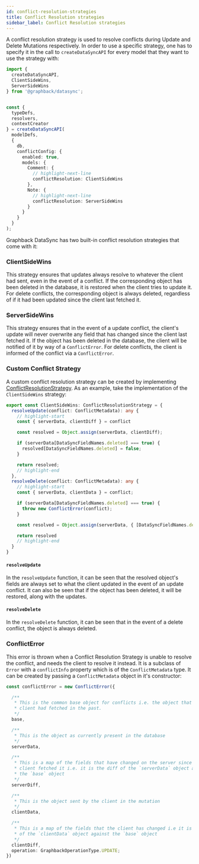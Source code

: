 ```yaml
---
id: conflict-resolution-strategies
title: Conflict Resolution strategies
sidebar_label: Conflict Resolution strategies
---
```


A conflict resolution strategy is used to resolve conflicts during Update and Delete Mutations respectively. In order to use a specific strategy, one has to specify it in the call to `createDataSyncAPI` for every model that they want to use the strategy with:
```typescript
import {
  createDataSyncAPI,
  ClientSideWins,
  ServerSideWins
} from '@graphback/datasync';


const {
  typeDefs,
  resolvers,
  contextCreator
} = createDataSyncAPI(
  modelDefs, 
  { 
    db,
    conflictConfig: {
      enabled: true,
      models: {
        Comment: {
          // highlight-next-line
          conflictResolution: ClientSideWins
        },
        Note: {
          // highlight-next-line
          conflictResolution: ServerSideWins
        }
      }
    }
  }
);
```
Graphback DataSync has two built-in conflict resolution strategies that come with it:

### ClientSideWins

This strategy ensures that updates always resolve to whatever the client had sent, even in the event of a conflict. If the corresponding object has been deleted in the database, it is restored when the client tries to update it. For delete conflicts, the corresponding object is always deleted, regardless of if it had been updated since the client last fetched it.


### ServerSideWins

This strategy ensures that in the event of a update conflict, the client's update will never overwrite any field that has changed since the client last fetched it. If the object has been deleted in the database, the client will be notified of it by way of a `ConflictError`. For delete conflicts, the client is informed of the conflict via a `ConflictError`.


### Custom Conflict Strategy

A custom conflict resolution strategy can be created by implementing [ConflictResolutionStrategy](../api/graphback-datasync/interfaces/_util_.conflictresolutionstrategy.md). As an example, take the implementation of the `ClientSideWins` strategy:

```typescript
export const ClientSideWins: ConflictResolutionStrategy = {
  resolveUpdate(conflict: ConflictMetadata): any {
    // highlight-start
    const { serverData, clientDiff } = conflict

    const resolved = Object.assign(serverData, clientDiff);

    if (serverData[DataSyncFieldNames.deleted] === true) {
      resolved[DataSyncFieldNames.deleted] = false;
    }

    return resolved;
    // highlight-end
  },
  resolveDelete(conflict: ConflictMetadata): any {
    // highlight-start
    const { serverData, clientData } = conflict;

    if (serverData[DataSyncFieldNames.deleted] === true) {
      throw new ConflictError(conflict);
    }

    const resolved = Object.assign(serverData, { [DataSyncFieldNames.deleted]: true });

    return resolved
    // highlight-end
  }
}
```

#### `resolveUpdate`

In the `resolveUpdate` function, it can be seen that the resolved object's fields are always set to what the client updated in the event of an update conflict. It can also be seen that if the object has been deleted, it will be restored, along with the updates.


#### `resolveDelete`

In the `resolveDelete` function, it can be seen that in the event of a delete conflict, the object is always deleted.

### ConflictError

This error is thrown when a Conflict Resolution Strategy is unable to resolve the conflict, and needs the client to resolve it instead. It is a subclass of `Error` with a `conflictInfo` property which is of the `ConflictMetadata` type. It can be created by passing a `ConflictMetadata` object in it's constructor:
```typescript
const conflictError = new ConflictError({

  /**
   * This is the common base object for conflicts i.e. the object that the 
   * client had fetched in the past.
   */
  base,

  /**
   * This is the object as currently present in the database 
   */
  serverData,

  /**
   * This is a map of the fields that have changed on the server since the
   * client fetched it i.e. it is the diff of the `serverData` object against
   * the `base` object
   */
  serverDiff,

  /**
   * This is the object sent by the client in the mutation
   */
  clientData,

  /**
   * This is a map of the fields that the client has changed i.e it is the diff
   * of the `clientData` object against the `base` object
   */
  clientDiff,
  operation: GraphbackOperationType.UPDATE;
})
```

